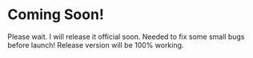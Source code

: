 # Coming Soon!

Please wait. I will release it official soon. Needed to fix some small bugs before launch!
Release version will be 100% working.
